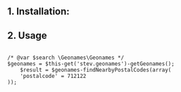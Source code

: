 ## 1. Installation:

## 2. Usage
<pre><code>
/* @var $search \Geonames\Geonames */
$geonames = $this-get('stev.geonames')-getGeonames();
	$result = $geonames-findNearbyPostalCodes(array(
	'postalcode' = 712122
));
</code></pre>
